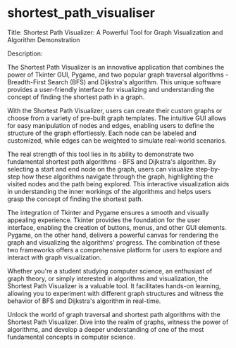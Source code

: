 # shortest_path_visualiser
Title: Shortest Path Visualizer: A Powerful Tool for Graph Visualization and Algorithm Demonstration

Description:

The Shortest Path Visualizer is an innovative application that combines the power of Tkinter GUI, Pygame, and two popular graph traversal algorithms - Breadth-First Search (BFS) and Dijkstra's algorithm. This unique software provides a user-friendly interface for visualizing and understanding the concept of finding the shortest path in a graph.

With the Shortest Path Visualizer, users can create their custom graphs or choose from a variety of pre-built graph templates. The intuitive GUI allows for easy manipulation of nodes and edges, enabling users to define the structure of the graph effortlessly. Each node can be labeled and customized, while edges can be weighted to simulate real-world scenarios.

The real strength of this tool lies in its ability to demonstrate two fundamental shortest path algorithms - BFS and Dijkstra's algorithm. By selecting a start and end node on the graph, users can visualize step-by-step how these algorithms navigate through the graph, highlighting the visited nodes and the path being explored. This interactive visualization aids in understanding the inner workings of the algorithms and helps users grasp the concept of finding the shortest path.

The integration of Tkinter and Pygame ensures a smooth and visually appealing experience. Tkinter provides the foundation for the user interface, enabling the creation of buttons, menus, and other GUI elements. Pygame, on the other hand, delivers a powerful canvas for rendering the graph and visualizing the algorithms' progress. The combination of these two frameworks offers a comprehensive platform for users to explore and interact with graph visualization.

Whether you're a student studying computer science, an enthusiast of graph theory, or simply interested in algorithms and visualization, the Shortest Path Visualizer is a valuable tool. It facilitates hands-on learning, allowing you to experiment with different graph structures and witness the behavior of BFS and Dijkstra's algorithm in real-time.

Unlock the world of graph traversal and shortest path algorithms with the Shortest Path Visualizer. Dive into the realm of graphs, witness the power of algorithms, and develop a deeper understanding of one of the most fundamental concepts in computer science.
